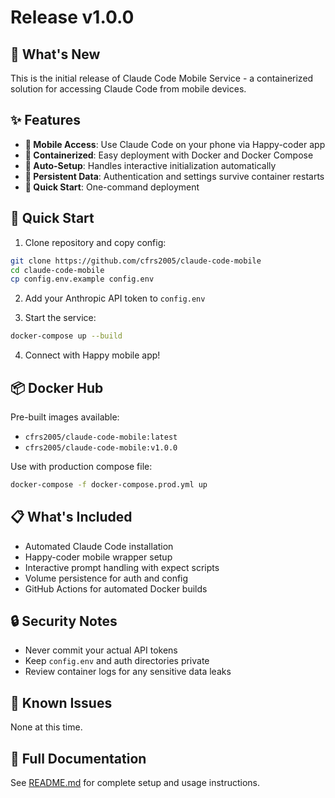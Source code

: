 # Release v1.0.0

## 🚀 What's New

This is the initial release of Claude Code Mobile Service - a containerized solution for accessing Claude Code from mobile devices.

## ✨ Features

- **📱 Mobile Access**: Use Claude Code on your phone via Happy-coder app
- **🐳 Containerized**: Easy deployment with Docker and Docker Compose  
- **🔧 Auto-Setup**: Handles interactive initialization automatically
- **💾 Persistent Data**: Authentication and settings survive container restarts
- **🚀 Quick Start**: One-command deployment

## 🔧 Quick Start

1. Clone repository and copy config:
```bash
git clone https://github.com/cfrs2005/claude-code-mobile
cd claude-code-mobile
cp config.env.example config.env
```

2. Add your Anthropic API token to `config.env`

3. Start the service:
```bash
docker-compose up --build
```

4. Connect with Happy mobile app!

## 📦 Docker Hub

Pre-built images available:
- `cfrs2005/claude-code-mobile:latest`  
- `cfrs2005/claude-code-mobile:v1.0.0`

Use with production compose file:
```bash
docker-compose -f docker-compose.prod.yml up
```

## 📋 What's Included

- Automated Claude Code installation
- Happy-coder mobile wrapper setup
- Interactive prompt handling with expect scripts
- Volume persistence for auth and config
- GitHub Actions for automated Docker builds

## 🔒 Security Notes

- Never commit your actual API tokens
- Keep `config.env` and auth directories private
- Review container logs for any sensitive data leaks

## 🐛 Known Issues

None at this time.

## 📖 Full Documentation

See [README.md](README.md) for complete setup and usage instructions.